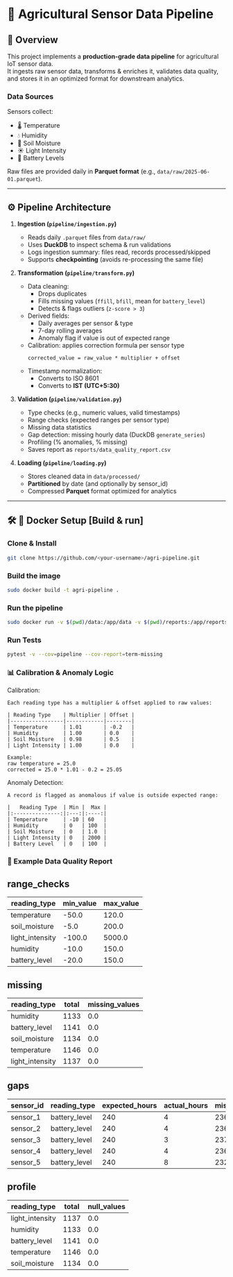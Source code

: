 # 🌱 Agricultural Sensor Data Pipeline

## 📌 Overview
This project implements a **production-grade data pipeline** for agricultural IoT sensor data.  
It ingests raw sensor data, transforms & enriches it, validates data quality, and stores it in an optimized format for downstream analytics.

### Data Sources
Sensors collect:
- 🌡 Temperature  
- 💧 Humidity  
- 🌱 Soil Moisture  
- ☀️ Light Intensity  
- 🔋 Battery Levels  

Raw files are provided daily in **Parquet format** (e.g., `data/raw/2025-06-01.parquet`).

---

## ⚙️ Pipeline Architecture

1. **Ingestion (`pipeline/ingestion.py`)**
   - Reads daily `.parquet` files from `data/raw/`
   - Uses **DuckDB** to inspect schema & run validations
   - Logs ingestion summary: files read, records processed/skipped
   - Supports **checkpointing** (avoids re-processing the same file)

2. **Transformation (`pipeline/transform.py`)**
   - Data cleaning:
     - Drops duplicates
     - Fills missing values (`ffill`, `bfill`, mean for `battery_level`)
     - Detects & flags outliers (`z-score > 3`)
   - Derived fields:
     - Daily averages per sensor & type
     - 7-day rolling averages
     - Anomaly flag if value is out of expected range
   - Calibration: applies correction formula per sensor type  
     ```
     corrected_value = raw_value * multiplier + offset
     ```
   - Timestamp normalization:
     - Converts to ISO 8601
     - Converts to **IST (UTC+5:30)**

3. **Validation (`pipeline/validation.py`)**
   - Type checks (e.g., numeric values, valid timestamps)
   - Range checks (expected ranges per sensor type)
   - Missing data statistics
   - Gap detection: missing hourly data (DuckDB `generate_series`)
   - Profiling (% anomalies, % missing)
   - Saves report as `reports/data_quality_report.csv`

4. **Loading (`pipeline/loading.py`)**
   - Stores cleaned data in `data/processed/`
   - **Partitioned** by date (and optionally by sensor_id)
   - Compressed **Parquet** format optimized for analytics

---

## 🛠 🐳 Docker Setup [Build & run]

### Clone & Install
```bash
git clone https://github.com/<your-username>/agri-pipeline.git
```

### Build the image
```bash
sudo docker build -t agri-pipeline .
```

### Run the pipeline
```bash
sudo docker run -v $(pwd)/data:/app/data -v $(pwd)/reports:/app/reports agri-pipeline
```
### Run Tests
```bash
pytest -v --cov=pipeline --cov-report=term-missing
```



### 📊 Calibration & Anomaly Logic
Calibration:

    Each reading type has a multiplier & offset applied to raw values:

    | Reading Type    | Multiplier | Offset |
    |-----------------|------------|--------|
    | Temperature     | 1.01       | -0.2   |
    | Humidity        | 1.00       | 0.0    |
    | Soil Moisture   | 0.98       | 0.5    |
    | Light Intensity | 1.00       | 0.0    |
    
    Example:
    raw temperature = 25.0
    corrected = 25.0 * 1.01 - 0.2 = 25.05
    
Anomaly Detection:

    A record is flagged as anomalous if value is outside expected range:

    |   Reading Type  | Min |  Max |
    |:---------------:|:---:|:----:|
    | Temperature     | -10 | 60   |
    | Humidity        | 0   | 100  |
    | Soil Moisture   | 0   | 1.0  |
    | Light Intensity | 0   | 2000 |
    | Battery Level   | 0   | 100  |

### 📑 Example Data Quality Report
## range_checks
| reading_type    | min_value | max_value |
|-----------------|-----------|-----------|
| temperature     | -50.0     | 120.0     |
| soil_moisture   | -5.0      | 200.0     |
| light_intensity | -100.0    | 5000.0    |
| humidity        | -10.0     | 150.0     |
| battery_level   | -20.0     | 150.0     |
## missing
| reading_type    | total | missing_values |
|-----------------|-------|----------------|
| humidity        | 1133  | 0.0            |
| battery_level   | 1141  | 0.0            |
| soil_moisture   | 1134  | 0.0            |
| temperature     | 1146  | 0.0            |
| light_intensity | 1137  | 0.0            |

## gaps
| sensor_id | reading_type    | expected_hours | actual_hours | missing_hours |
|-----------|-----------------|----------------|--------------|---------------|
| sensor_1  | battery_level   | 240            | 4            | 236           |
| sensor_2  | battery_level   | 240            | 4            | 236           |
| sensor_3  | battery_level   | 240            | 3            | 237           |
| sensor_4  | battery_level   | 240            | 4            | 236           |
| sensor_5  | battery_level   | 240            | 8            | 232           |

## profile
| reading_type    | total | null_values |
|-----------------|-------|-------------|
| light_intensity | 1137  | 0.0         |
| humidity        | 1133  | 0.0         |
| battery_level   | 1141  | 0.0         |
| temperature     | 1146  | 0.0         |
| soil_moisture   | 1134  | 0.0         |



